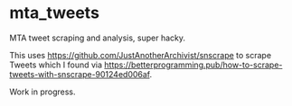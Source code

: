 # mta_tweets
MTA tweet scraping and analysis, super hacky.

This uses https://github.com/JustAnotherArchivist/snscrape to scrape Tweets which I found via https://betterprogramming.pub/how-to-scrape-tweets-with-snscrape-90124ed006af.

Work in progress.
